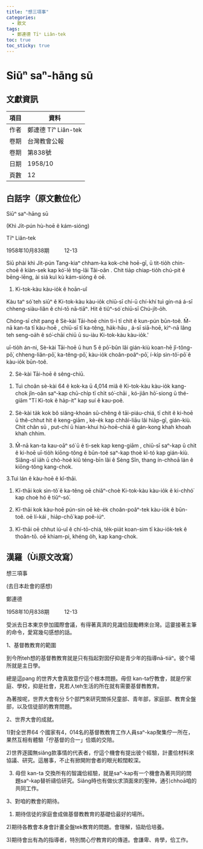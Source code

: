 ```yaml
---
title: "想三項事"
categories:
  - 散文
tags:
  - 鄭連德 Tīⁿ Liân-tek
toc: true
toc_sticky: true
---
```


# Siūⁿ saⁿ-hāng sū

## 文獻資訊

| 項目 | 資料 |
|---|---|
| 作者 | 鄭連德 Tīⁿ Liân-tek |
| 卷期 | 台灣教會公報 |
| 卷期 | 第838號 |
| 日期 | 1958/10 |
| 頁數 | 12 |

## 白話字（原文數位化）

Siūⁿ saⁿ-hāng sū

(Khì Ji̍t-pún hù-hoē ê kám-sióng)

Tīⁿ Liân-tek

1958年10月838期          12-13

Siū phài khì Ji̍t-pún Tang-kiaⁿ chham-ka kok-chè hoē-gī, ū tit-tio̍h chin-choē ê kiàn-sek kap kó͘-lē tńg-lâi Tâi-oân . Chit tia̍p chiap-tio̍h chú-pit ê bēng-lēng, ài siá kuì kù kám-sióng ê oē.

1. Ki-tok-kàu kàu-io̍k ê hoān-uî

Kàu taⁿ só͘ teh siūⁿ ê Ki-tok-kàu kàu-io̍k chiū-sī chí-ū chí-khí tuì gín-ná á-sī chheng-siàu-liân ê chí-tō nā-tiāⁿ. Hit ê tiûⁿ-só͘ chiū-sī Chú-ji̍t-o̍h.

Chóng-sī chit pang ê Sè-kài Tāi-hoē chin tì-ì tī chit ê kun-pún būn-toê. M̄-nā kan-ta tī kàu-hoē , chiū-sī tī ka-têng, ha̍k-hāu , á-sī siā-hoē, kìⁿ-nā lâng teh seng-oa̍h ê só͘-chāi chiū ū su-iàu Ki-tok-kàu kàu-io̍k.'

uī-tio̍h án-ni, Sè-kài Tāi-hoē ū hun 5 ê pō͘-bûn lâi gián-kiù koan-hē jî-tông-pō͘, chheng-liân-pō͘, ka-têng-pō͘, kàu-io̍k choân-poâⁿ-pō͘, í-ki̍p sìn-tô͘-pō͘ ê kàu-io̍k būn-toê.

2. Sè-kài Tāi-hoē ê sêng-chiū.

1) Tuì choân sè-kài 64 ê kok-ka ū 4,014 miâ ê Ki-tok-kàu kàu-io̍k kang-chok jîn-oân saⁿ-kap chū-chi̍p tī chi̍t só͘-chāi , kó-jiân hō͘-siong ū thé-giām "Tī Ki-tok ê ha̍p-it" kap suí ê kau-poê.

2) Sè-kài ta̍k kok bô siâng-khoán sū-chêng ê tāi-piáu-chiá, tī chit ê ki-hoē ū thê-chhut hit ê keng-giām , kè-e̍k kap chhâi-liāu lâi hia̍p-gī, gián-kiù. Chit chân sū , put-chí ū hian-khui hù-hoē-chiá ê gán-kong khah khoah khah chhim.

3) M̄-nā kan-ta kau-oāⁿ só͘ ū ê tì-sek kap keng-giām , chiū-sī saⁿ-kap ū chi̍t ê ki-hoē uī-tio̍h kiōng-tông ê būn-toê saⁿ-kap thoè kî-tó kap gián-kiù. Siâng-sî ia̍h ū chò-hoé kiû téng-bīn lâi ê Sèng Sîn, thang ín-chhoā lán ê kiōng-tông kang-chok.

3.Tuì lán ê kàu-hoē ê kî-thāi.

1) Kî-thāi kok sìn-tô͘ ê ka-têng oē chiâⁿ-choè Ki-tok-kàu kàu-io̍k ê ki-chhó͘ kap choè hó ê tiûⁿ-só͘.

2) Kî-thāi kok kàu-hoē pún-sin oē kè-e̍k choân-poâⁿ-tek kàu-io̍k ê būn-toê. oē lí-kái , hia̍p-chō͘ kap poê-iúⁿ.

3) Kî-thāi oē chhut iú-uî ê chí-tō-chiá, te̍k-pia̍t koan-sim tī kàu-io̍k-tek ê thoân-tō. oē khiam-pi, khéng o̍h, kap kang-chok.

## 漢羅（Ùi原文改寫）

想三項事

(去日本赴會的感想)

鄭連德

1958年10月838期          12-13

受派去日本東京參加國際會議，有得著真濟的見識佮鼓勵轉來台灣。這霎接著主筆的命令，愛寫幾句感想的話。

1、基督教教育的範圍

到今所teh想的基督教教育就是只有指起對囡仔抑是青少年的指導nā-tiāⁿ。彼个場所就是主日學。

總是這pang 的世界大會真致意佇這个根本問題。毋但 kan-ta佇教會，就是佇家庭、學校，抑是社會，見若人teh生活的所在就有需要基督教教育。

為著按呢，世界大會有分 5个部門來研究關係兒童部、青年部，家庭部、教育全盤部，以及信徒部的教育問題。

2、世界大會的成就。

1)對全世界64 个國家有4，014名的基督教教育工作人員saⁿ-kap聚集佇一所在，果然互相有體驗「佇基督的合一」佮媠的交陪。

2)世界逐國無siâng款事情的代表者，佇這个機會有提出彼个經驗，計畫佮材料來協議、研究。這層事，不止有掀開附會者的眼光較闊較深。

3) 毋但 kan-ta 交換所有的智識佮經驗，就是saⁿ-kap有一个機會為著共同的問題saⁿ-kap替祈禱佮研究。Siâng時也有做伙求頂面來的聖神，通引chhoā咱的共同工作。

3、對咱的教會的期待。

1) 期待信徒的家庭會成做基督教教育的基礎佮最好的場所。

2)期待各教會本身會計畫全盤tek教育的問題。會理解，協助佮培養。

3)期待會出有為的指導者，特別關心佇教育的的傳道。會謙卑、肯學，佮工作。
